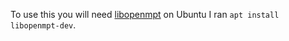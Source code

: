 To use this you will need [libopenmpt](https://lib.openmpt.org/libopenmpt/) on Ubuntu I ran `apt install libopenmpt-dev`.
